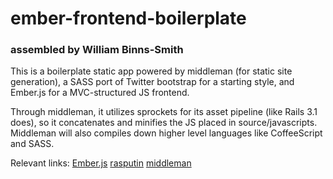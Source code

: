 ember-frontend-boilerplate
====================
### assembled by William Binns-Smith


This is a boilerplate static app powered by middleman (for static site generation), a SASS port of Twitter bootstrap for a starting style, and Ember.js for a MVC-structured JS frontend.

Through middleman, it utilizes sprockets for its asset pipeline (like Rails 3.1 does), so it concatenates and minifies the JS placed in source/javascripts. Middleman will also compiles down higher level languages like CoffeeScript and SASS.

Relevant links:
[Ember.js](http://emberjs.com/)
[rasputin](https://github.com/tchak/rasputin)
[middleman](https://github.com/middleman/middleman)